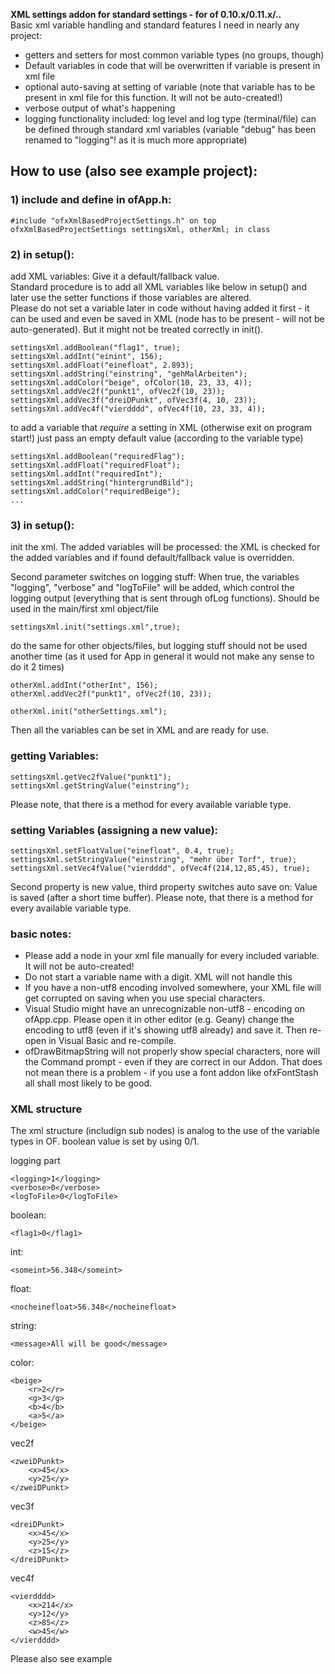 **XML settings addon for standard settings - for of 0.10.x/0.11.x/..**  
Basic xml variable handling and standard features I need in nearly any project:
- getters and setters for most common variable types (no groups, though)
- Default variables in code that will be overwritten if variable is present in xml file
- optional auto-saving at setting of variable (note that variable has to be present in xml file for this function. It will not be auto-created!)
- verbose output of what's happening
- logging functionality included: log level and log type (terminal/file) can be defined through standard xml variables (variable "debug" has been renamed to "logging"! as it is much more appropriate)



## How to use (also see example project):
### **1) include and define in ofApp.h:**
    
    #include "ofxXmlBasedProjectSettings.h" on top  
    ofxXmlBasedProjectSettings settingsXml, otherXml; in class  

### **2) in setup():**

add XML variables: Give it a default/fallback value.  
Standard procedure is to add all XML variables like below in setup() and later use the setter functions if those variables are altered.  
Please do not set a variable later in code without having added it first - it can be used and even be saved in XML (node has to be present - will not be auto-generated). But it might not be treated correctly in init().  
    
    settingsXml.addBoolean("flag1", true);  
    settingsXml.addInt("einint", 156);  
    settingsXml.addFloat("einefloat", 2.893);  
    settingsXml.addString("einstring", "gehMalArbeiten");  
    settingsXml.addColor("beige", ofColor(10, 23, 33, 4));  
    settingsXml.addVec2f("punkt1", ofVec2f(10, 23));  
    settingsXml.addVec3f("dreiDPunkt", ofVec3f(4, 10, 23));  
    settingsXml.addVec4f("vierdddd", ofVec4f(10, 23, 33, 4));  
  
 to add a variable that *require* a setting in XML (otherwise exit on program start!) just pass an empty default value (according to the variable type)  
	
    settingsXml.addBoolean("requiredFlag");  
	settingsXml.addFloat("requiredFloat");  
	settingsXml.addInt("requiredInt");  
	settingsXml.addString("hintergrundBild");  
	settingsXml.addColor("requiredBeige");  
    ...


### **3) in setup():**

init the xml. The added variables will be processed: the XML is checked for the added variables and if found default/fallback value is overridden. 
  
Second parameter switches on logging stuff: When true, the variables "logging", "verbose" and "logToFile" will be added, which control the logging output (everything that is sent through ofLog functions). Should be used in the main/first xml object/file  
    
    settingsXml.init("settings.xml",true);  


do the same for other objects/files, but logging stuff should not be used another time (as it used for App in general it would not make any sense to do it 2 times)  

	otherXml.addInt("otherInt", 156);  
	otherXml.addVec2f("punkt1", ofVec2f(10, 23));  

	otherXml.init("otherSettings.xml");  


Then all the variables can be set in XML and are ready for use.


### **getting Variables:**

    settingsXml.getVec2fValue("punkt1");  
    settingsXml.getStringValue("einstring");  

Please note, that there is a method for every available variable type.



### **setting Variables (assigning a new value):**

    settingsXml.setFloatValue("einefloat", 0.4, true);  
    settingsXml.setStringValue("einstring", "mehr über Torf", true);  
    settingsXml.setVec4fValue("vierdddd", ofVec4f(214,12,85,45), true);  

Second property is new value, third property switches auto save on: Value is saved (after a short time buffer). Please note, that there is a method for every available variable type.



### **basic notes:**

- Please add a node in your xml file manually for every included variable. It will not be auto-created!
- Do not start a variable name with a digit. XML will not handle this
- If you have a non-utf8 encoding involved somewhere, your XML file will get corrupted on saving when you use special characters.
- Visual Studio might have an unrecognizable non-utf8 - encoding on ofApp.cpp. Please open it in other editor (e.g. Geany) change the encoding to utf8 (even if it's showing utf8 already) and save it. Then re-open in Visual Basic and re-compile.
- ofDrawBitmapString will not properly show special characters, nore will the Command prompt - even if they are correct in our Addon.  That does not mean there is a problem - if you use a font addon like ofxFontStash all shall most likely to be good.


### **XML structure**

The xml structure (includign sub nodes) is analog to the use of the variable types in OF. boolean value is set by using 0/1.

logging part 

    <logging>1</logging>
    <verbose>0</verbose>
    <logToFile>0</logToFile>

boolean:

    <flag1>0</flag1>

int: 

    <someint>56.348</someint>

float: 

    <nocheinefloat>56.348</nocheinefloat>

string: 

    <message>All will be good</message>

color:

    <beige>
        <r>2</r>
        <g>3</g>
        <b>4</b>
        <a>5</a>
    </beige>

vec2f

    <zweiDPunkt>
        <x>45</x>
        <y>25</y>
    </zweiDPunkt>

vec3f

    <dreiDPunkt>
        <x>45</x>
        <y>25</y>
        <z>15</z>
    </dreiDPunkt>

vec4f

    <vierdddd>
        <x>214</x>
        <y>12</y>
        <z>85</z>
        <w>45</w>
    </vierdddd>


Please also see example